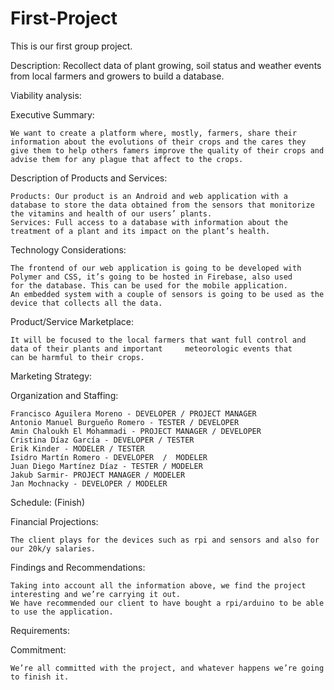 # First-Project

This is our first group project.

Description: Recollect data of plant growing, soil status and weather events from local farmers and growers to build a database.

Viability analysis: 

  Executive Summary:
  
    We want to create a platform where, mostly, farmers, share their information about the evolutions of their crops and the cares they     give them to help others famers improve the quality of their crops and advise them for any plague that affect to the crops.

  Description of Products and Services:
  
    Products: Our product is an Android and web application with a database to store the data obtained from the sensors that monitorize     the vitamins and health of our users’ plants.
    Services: Full access to a database with information about the treatment of a plant and its impact on the plant’s health.

  Technology Considerations: 
  
    The frontend of our web application is going to be developed with Polymer and CSS, it’s going to be hosted in Firebase, also used       for the database. This can be used for the mobile application.
    An embedded system with a couple of sensors is going to be used as the device that collects all the data.

  Product/Service Marketplace:
  
    It will be focused to the local farmers that want full control and data of their plants and important     meteorologic events that     can be harmful to their crops. 

  Marketing Strategy:

  Organization and Staffing: 
  
    Francisco Aguilera Moreno - DEVELOPER / PROJECT MANAGER
    Antonio Manuel Burgueño Romero - TESTER / DEVELOPER
    Amin Chaloukh El Mohammadi - PROJECT MANAGER / DEVELOPER
    Cristina Díaz García - DEVELOPER / TESTER
    Erik Kinder - MODELER / TESTER
    Isidro Martín Romero - DEVELOPER  /  MODELER
    Juan Diego Martínez Díaz - TESTER / MODELER
    Jakub Sarmir- PROJECT MANAGER / MODELER
    Jan Mochnacky - DEVELOPER / MODELER

  Schedule:  (Finish)

  Financial Projections:
  
    The client plays for the devices such as rpi and sensors and also for our 20k/y salaries.

  Findings and Recommendations:
  
    Taking into account all the information above, we find the project interesting and we’re carrying it out.
    We have recommended our client to have bought a rpi/arduino to be able to use the application.

  Requirements:
  
  Commitment:
  
    We’re all committed with the project, and whatever happens we’re going to finish it.
